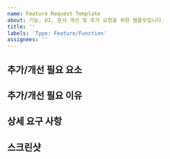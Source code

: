 ```yaml
---
name: Feature Request Template
about: 기능, UI, 문서 개선 및 추가 요청을 위한 템플릿입니다.
title: ''
labels: 'Type: Feature/Function'
assignees: ''
---
```


## 추가/개선 필요 요소

## 추가/개선 필요 이유

## 상세 요구 사항

## 스크린샷
